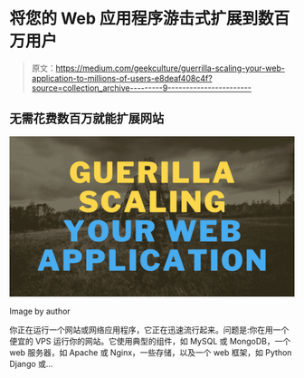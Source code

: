 # 将您的 Web 应用程序游击式扩展到数百万用户

> 原文：<https://medium.com/geekculture/guerrilla-scaling-your-web-application-to-millions-of-users-e8deaf408c4f?source=collection_archive---------9----------------------->

## 无需花费数百万就能扩展网站

![](img/c2a9beb0b2686ed5c9591ec3785de830.png)

Image by author

你正在运行一个网站或网络应用程序，它正在迅速流行起来。问题是:你在用一个便宜的 VPS 运行你的网站。它使用典型的组件，如 MySQL 或 MongoDB，一个 web 服务器，如 Apache 或 Nginx，一些存储，以及一个 web 框架，如 Python Django 或…